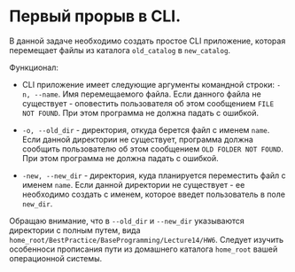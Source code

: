 # Первый прорыв в CLI.

В данной задаче необходимо создать простое CLI приложение, которая перемещает файлы из каталога ```old_catalog``` в ```new_catalog```.

Функционал:
* CLI приложение имеет следующие аргументы командной строки: ```-n, --name```. Имя перемещаемого файла. Если данного файла не существует - оповестить пользователя об этом сообщением ```FILE NOT FOUND```. При этом программа не должна падать с ошибкой.

* ```-o, --old_dir``` - директория, откуда берется файл с именем ```name```. Если данной директории не существует, программа должна сообщить пользователю об этом сообщением ```OLD FOLDER NOT FOUND```. При этом программа не должна падать с ошибкой.
* ```-new, --new_dir``` - директория, куда планируется переместить файл с именем ```name```. Если данной директории не существует - ее необходимо создать с именем, которое введет пользователь в поле ```new_dir```.


Обращаю внимание, что в ```--old_dir``` и ```--new_dir``` указываются директории с полным путем, вида ```home_root/BestPractice/BaseProgramming/Lecture14/HW6```. Следует изучить особенноси прописания пути из домашнего каталога ```home_root``` вашей операционной системы.